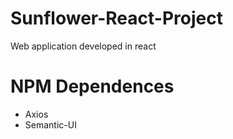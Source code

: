 # Sunflower-React-Project

Web application developed in react


# NPM Dependences 
- Axios
- Semantic-UI
